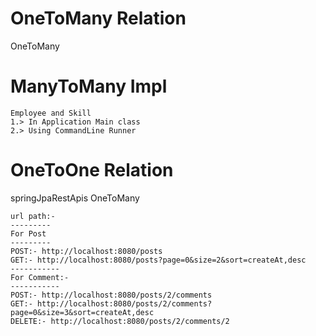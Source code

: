 # OneToMany Relation
OneToMany
# ManyToMany Impl
````
Employee and Skill
1.> In Application Main class
2.> Using CommandLine Runner
````
# OneToOne Relation
 springJpaRestApis
 OneToMany
 `````
 url path:-
 ---------
 For Post
 ---------
 POST:- http://localhost:8080/posts
 GET:- http://localhost:8080/posts?page=0&size=2&sort=createAt,desc
 -----------
 For Comment:-
 -----------
 POST:- http://localhost:8080/posts/2/comments
 GET:- http://localhost:8080/posts/2/comments?page=0&size=3&sort=createAt,desc
 DELETE:- http://localhost:8080/posts/2/comments/2

`````
